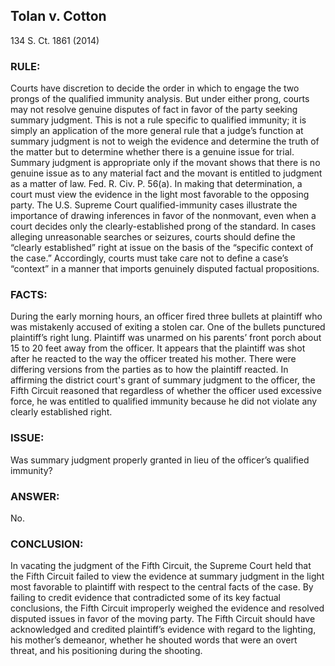 ## Tolan v. Cotton
134 S. Ct. 1861 (2014)
 
### RULE:
Courts have discretion to decide the order in which to engage the two prongs of the qualified immunity analysis. But under either prong, courts may not resolve genuine disputes of fact in favor of the party seeking summary judgment. This is not a rule specific to qualified immunity; it is simply an application of the more general rule that a judge’s function at summary judgment is not to weigh the evidence and determine the truth of the matter but to determine whether there is a genuine issue for trial. Summary judgment is appropriate only if the movant shows that there is no genuine issue as to any material fact and the movant is entitled to judgment as a matter of law. Fed. R. Civ. P. 56(a). In making that determination, a court must view the evidence in the light most favorable to the opposing party. The U.S. Supreme Court qualified-immunity cases illustrate the importance of drawing inferences in favor of the nonmovant, even when a court decides only the clearly-established prong of the standard. In cases alleging unreasonable searches or seizures, courts should define the “clearly established” right at issue on the basis of the “specific context of the case.” Accordingly, courts must take care not to define a case’s “context” in a manner that imports genuinely disputed factual propositions.

### FACTS:
During the early morning hours, an officer fired three bullets at plaintiff who was mistakenly accused of exiting a stolen car. One of the bullets punctured plaintiff’s right lung. Plaintiff was unarmed on his parents’ front porch about 15 to 20 feet away from the officer. It appears that the plaintiff was shot after he reacted to the way the officer treated his mother. There were differing versions from the parties as to how the plaintiff reacted. In affirming the district court's grant of summary judgment to the officer, the Fifth Circuit reasoned that regardless of whether the officer used excessive force, he was entitled to qualified immunity because he did not violate any clearly established right.

### ISSUE:
Was summary judgment properly granted in lieu of the officer’s qualified immunity?

### ANSWER:
No.

### CONCLUSION:
In vacating the judgment of the Fifth Circuit, the Supreme Court held that the Fifth Circuit failed to view the evidence at summary judgment in the light most favorable to plaintiff with respect to the central facts of the case. By failing to credit evidence that contradicted some of its key factual conclusions, the Fifth Circuit improperly weighed the evidence and resolved disputed issues in favor of the moving party. The Fifth Circuit should have acknowledged and credited plaintiff’s evidence with regard to the lighting, his mother’s demeanor, whether he shouted words that were an overt threat, and his positioning during the shooting.

